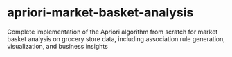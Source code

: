 # apriori-market-basket-analysis
Complete implementation of the Apriori algorithm from scratch for market basket analysis on grocery store data, including association rule generation, visualization, and business insights
